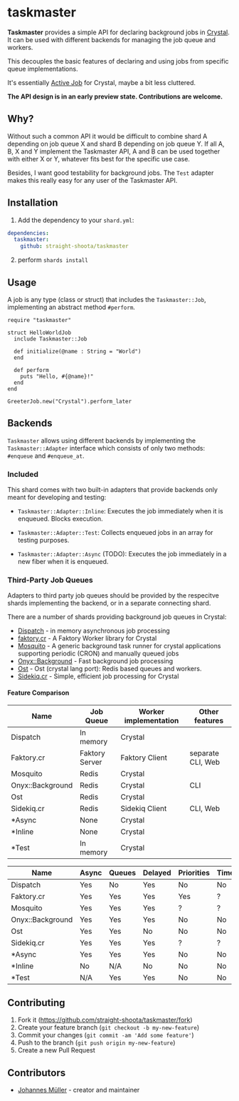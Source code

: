 # taskmaster

**Taskmaster** provides a simple API for declaring background jobs in [Crystal](https://crystal-lang.org).
It can be used with different backends for managing the job queue and workers.

This decouples the basic features of declaring and using jobs from specific
queue implementations.

It's essentially [Active Job](https://edgeguides.rubyonrails.org/active_job_basics.html)
for Crystal, maybe a bit less cluttered.

**The API design is in an early preview state. Contributions are welcome.**

## Why?

Without such a common API it would be difficult to combine shard A depending on
job queue X and shard B depending on job queue Y. If all A, B, X and Y implement
the Taskmaster API, A and B can be used together with either X or Y, whatever fits
best for the specific use case.

Besides, I want good testability for background jobs. The `Test` adapter makes
this really easy for any user of the Taskmaster API.

## Installation

1. Add the dependency to your `shard.yml`:
```yaml
dependencies:
  taskmaster:
    github: straight-shoota/taskmaster
```
2. perform `shards install`

## Usage

A job is any type (class or struct) that includes the `Taskmaster::Job`, implementing
an abstract method `#perform`.

```crystal
require "taskmaster"

struct HelloWorldJob
  include Taskmaster::Job

  def initialize(@name : String = "World")
  end

  def perform
    puts "Hello, #{@name}!"
  end
end

GreeterJob.new("Crystal").perform_later
```

## Backends

`Taskmaster` allows using different backends by implementing the `Taskmaster::Adapter`
interface which consists of only two methods: `#enqueue` and `#enqueue_at`.

### Included

This shard comes with two built-in adapters that provide backends only meant
for developing and testing:

* `Taskmaster::Adapter::Inline`: Executes the job immediately when it is enqueued. Blocks execution.
* `Taskmaster::Adapter::Test`: Collects enqueued jobs in an array for testing purposes.

* `Taskmaster::Adapter::Async` (TODO): Executes the job immediately in a new fiber when it is enqueued.

### Third-Party Job Queues

Adapters to third party job queues should be provided by the respecitve shards
implementing the backend, or in a separate connecting shard.

There are a number of shards providing background job queues in Crystal:

* [Dispatch](https://github.com/bmulvihill/dispatch) - in memory asynchronous job processing
* [faktory.cr](https://github.com/calebuharrison/faktory.cr) - A Faktory Worker library for Crystal
* [Mosquito](https://github.com/robacarp/mosquito) - A generic background task runner for crystal applications supporting periodic (CRON) and manually queued jobs
* [Onyx::Background](https://github.com/onyxframework/background/) - Fast background job processing
* [Ost](https://github.com/microspino/ost-crystal) - Ost (crystal lang port): Redis based queues and workers.
* [Sidekiq.cr](https://github.com/mperham/sidekiq.cr) - Simple, efficient job processing for Crystal

#### Feature Comparison

| Name             | Job Queue      | Worker implementation | Other features    |
|------------------|----------------|-----------------------|-------------------|
| Dispatch         | In memory      | Crystal               |                   |
| Faktory.cr       | Faktory Server | Faktory Client        | separate CLI, Web |
| Mosquito         | Redis          | Crystal               |                   |
| Onyx::Background | Redis          | Crystal               | CLI               |
| Ost              | Redis          | Crystal               |                   |
| Sidekiq.cr       | Redis          | Sidekiq Client        | CLI, Web          |
| *Async           | None           | Crystal               |                   |
| *Inline          | None           | Crystal               |                   |
| *Test            | In memory      | Crystal               |                   |


| Name             | Async | Queues | Delayed    | Priorities | Timeout | Retries |
|------------------|-------|--------|------------|------------|---------|---------|
| Dispatch         | Yes   | No     | Yes        | No         | No      | No      |
| Faktory.cr       | Yes   | Yes    | Yes        | Yes        | ?       | Yes     |
| Mosquito         | Yes   | Yes    | Yes        | ?          | ?       | Yes     |
| Onyx::Background | Yes   | Yes    | Yes        | No         | No      | ?       |
| Ost              | Yes   | Yes    | No         | No         | No      | ?       |
| Sidekiq.cr       | Yes   | Yes    | Yes        | ?          | ?       | ?       |
| *Async           | Yes   | Yes    | Yes        | No         | No      | No      |
| *Inline          | No    | N/A    | No         | No         | No      | No      |
| *Test            | N/A   | Yes    | Yes        | No         | No      | No      |

## Contributing

1. Fork it (<https://github.com/straight-shoota/taskmaster/fork>)
2. Create your feature branch (`git checkout -b my-new-feature`)
3. Commit your changes (`git commit -am 'Add some feature'`)
4. Push to the branch (`git push origin my-new-feature`)
5. Create a new Pull Request

## Contributors

- [Johannes Müller](https://github.com/straight-shoota) - creator and maintainer
